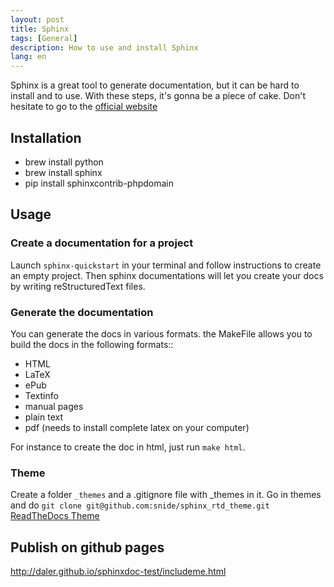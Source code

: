 ```yaml
---
layout: post
title: Sphinx
tags: [General]
description: How to use and install Sphinx
lang: en
---
```


Sphinx is a great tool to generate documentation, but it can be hard to install and to use. With these steps, it's gonna be a piece of cake. Don't hesitate to go to the [official website](http://sphinx-doc.org)

## Installation

- brew install python
- brew install sphinx
- pip install sphinxcontrib-phpdomain

## Usage

### Create a documentation for a project

Launch `sphinx-quickstart` in your terminal and follow instructions to create an empty project. Then sphinx documentations will let you create your docs by writing reStructuredText files.

### Generate the documentation

You can generate the docs in various formats. the MakeFile allows you to build the docs in the following formats::

- HTML
- LaTeX
- ePub
- Textinfo
- manual pages
- plain text
- pdf (needs to install complete latex on your computer)

For instance to create the doc in html, just run `make html`.

### Theme

Create a folder `_themes` and a .gitignore file with _themes in it. Go in themes and do `git clone git@github.com:snide/sphinx_rtd_theme.git` [ReadTheDocs Theme](https://github.com/snide/sphinx_rtd_theme)

## Publish on github pages

http://daler.github.io/sphinxdoc-test/includeme.html
